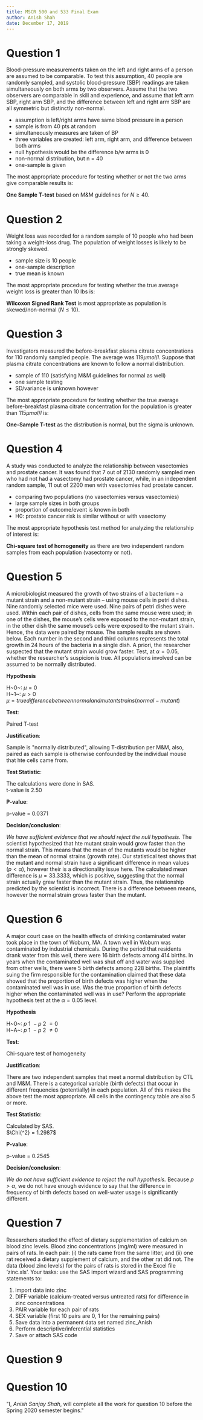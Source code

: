```yaml
---
title: MSCR 500 and 533 Final Exam
author: Anish Shah
date: December 17, 2019
---
```


# Question 1

Blood-pressure measurements taken on the left and right arms of a person are assumed to be comparable.  To test this assumption, 40 people are randomly sampled, and systolic blood-pressure (SBP) readings are taken simultaneously on both arms by two observers.  Assume that the two observers are comparable in skill and experience, and assume that left arm SBP, right arm SBP, and the difference between left and right arm SBP are all symmetric but distinctly non-normal.

- assumption is left/right arms have same blood pressure in a person
- sample is from 40 pts at random
- simultaneously measures are taken of BP
- three variables are created: left arm, right arm, and difference between both arms
- null hypothesis would be the difference b/w arms is 0
- non-normal distribution, but n = 40
- one-sample is given

The most appropriate procedure for testing whether or not the two arms give comparable results is:

__One Sample T-test__ based on M&M guidelines for $N \geq 40$.

# Question 2

Weight loss was recorded for a random sample of 10 people who had been taking a weight-loss drug.  The population of weight losses is likely to be strongly skewed.

- sample size is 10 people
- one-sample description
- true mean is known

The most appropriate procedure for testing whether the true average weight loss is greater than 10 lbs is: 

__Wilcoxon Signed Rank Test__ is most appropriate as population is skewed/non-normal ($N \leq 10$). 

# Question 3

Investigators measured the before-breakfast plasma citrate concentrations for 110 randomly sampled people.  The average was $119 \mu mol/l$.  Suppose that plasma citrate concentrations are known to follow a normal distribution.

- sample of 110 (satisfying M&M guidelines for normal as well)
- one sample testing
- SD/variance is unknown however

The most appropriate procedure for testing whether the true average before-breakfast plasma citrate concentration for the population is greater than $115 \mu mol/l$ is:

__One-Sample T-test__ as the distribution is normal, but the sigma is unknown.

# Question 4

A study was conducted to analyze the relationship between vasectomies and prostate cancer.  It was found that 7 out of 2130 randomly sampled men who had not had a vasectomy had prostate cancer, while, in an independent random sample, 11 out of 2200 men with vasectomies had prostate cancer.

- comparing two populations (no vasectomies versus vasectomies)
- large sample sizes in both groups
- proportion of outcome/event is known in both
- H0: prostate cancer risk is similar without or with vasectomy

The most appropriate hypothesis test method for analyzing the relationship of interest is:

__Chi-square test of homogeneity__ as there are two independent random samples from each population (vasectomy or not).

# Question 5

A microbiologist measured the growth of two strains of a bacterium – a mutant strain and a non-mutant strain – using mouse cells in petri dishes.  Nine randomly selected mice were used.  Nine pairs of petri dishes were used.  Within each pair of dishes, cells from the same mouse were used; in one of the dishes, the mouse’s cells were exposed to the non-mutant strain, in the other dish the same mouse’s cells were exposed to the mutant strain.  Hence, the data were paired by mouse.  The sample results are shown below.  Each number in the second and third columns represents the total growth in 24 hours of the bacteria in a single dish.  A priori, the researcher suspected that the mutant strain would grow faster. Test, at $\alpha = 0.05$, whether the researcher’s suspicion is true. All populations involved can be assumed to be normally distributed. 

__Hypothesis__ 

H~0~: $\mu = 0$  
H~1~: $\mu > 0$  
$\mu = true difference between normal and mutant strains (normal - mutant)$  

__Test__: 

Paired T-test

__Justification__: 

Sample is "normally distributed", allowing T-distribution per M&M, also, paired as each sample is otherwise confounded by the individual mouse that hte cells came from. 

__Test Statistic__: 

The calculations were done in SAS.  
t-value is 2.50  

__P-value__:

p-value = 0.0371

__Decision/conclusion__:

_We have sufficient evidence that we should reject the null hypothesis._ The scientist hypothesized that hte mutant strain would grow faster than the normal strain. This means that the mean of the mutants would be higher than the mean of normal strains (growth rate). Our statistical test shows that the mutant and normal strain have a significant difference in mean values ($p < \alpha$), however their is a directionality issue here. The calculated mean difference is $\mu = 33.3333$, which is positive, suggesting that the normal strain actually grew faster than the mutant strain. Thus, the relationship predicted by the scientist is incorrect. There is a difference between means, however the normal strain grows faster than the mutant.

# Question 6

A major court case on the health effects of drinking contaminated water took place in the town of Woburn, MA. A town well in Woburn was contaminated by industrial chemicals. During the period that residents drank water from this well, there were 16 birth defects among 414 births. In years when the contaminated well was shut off and water was supplied from other wells, there were 5 birth defects among 228 births. The plaintiffs suing the firm responsible for the contamination claimed that these data showed that the proportion of birth defects was higher when the contaminated well was in use. Was the true proportion of birth defects higher when the contaminated well was in use?  Perform the appropriate hypothesis test at the $\alpha = 0.05$ level.

__Hypothesis__ 

H~0~: $p~1~ - p~2~ = 0$  
H~A~: $p~1~ - p~2~ \neq 0$  

__Test__: 

Chi-square test of homogeneity

__Justification__: 

There are two independent samples that meet a normal distribution by CTL and M&M. There is a categorical variable (birth defects) that occur in different frequencies (potentially) in each population. All of this makes the above test the most appropriate. All cells in the contingency table are also 5 or more.

__Test Statistic__: 

Calculated by SAS.  
$\Chi{^2} = 1.2987$ 

__P-value__:

p-value = 0.2545

__Decision/conclusion__:

_We do not have sufficient evidence to reject the null hypothesis._ Because $p > \alpha$, we do not have enough evidence to say that the difference in frequency of birth defects based on well-water usage is significantly different.

# Question 7

Researchers studied the effect of dietary supplementation of calcium on blood zinc levels.  Blood zinc concentrations (mg/ml) were measured in pairs of rats.  In each pair: (i) the rats came from the same litter, and (ii) one rat received a dietary supplement of calcium, and the other rat did not.  The data (blood zinc levels) for the pairs of rats is stored in the Excel file ‘zinc.xls’. Your tasks: use the SAS import wizard and SAS programming statements to:

1. import data into zinc
1. DIFF variable (calcium-treated versus untreated rats) for difference in zinc concentrations
1. PAIR variable for each pair of rats
1. SEX variable (first 10 pairs are 0, 1 for the remaining pairs)
1. Save data into a permanent data set named zinc_Anish
1. Perform descriptive/inferential statistics
1. Save or attach SAS code


# Question 9

# Question 10

"I, _Anish Sanjay Shah_, will complete all the work for question 10 before the Spring 2020 semester begins."


